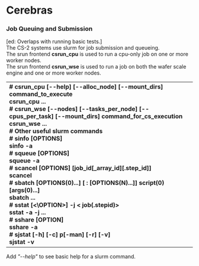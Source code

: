 Cerebras
========

### Job Queuing and Submission
[ed: Overlaps with running basic tests.]<br>
The CS-2 systems use slurm for job submission and queueing.<br>
The srun frontend **csrun_cpu** is used to run a cpu-only job on one or more worker nodes.<br>
The srun frontend **csrun_wse** is used to run a job on both the wafer scale engine and one or more worker nodes. 
<table>
<tbody>
<tr class="odd">
<td><strong>
# csrun_cpu [--help] [--alloc_node] [--mount_dirs] command_to_execute<br>
csrun_cpu ...<br>
# csrun_wse [--nodes] [--tasks_per_node] [--cpus_per_task] [--mount_dirs] command_for_cs_execution</br>
csrun_wse ...<br>
# Other useful slurm commands <br>
# sinfo [OPTIONS]<br>
sinfo -a<br>
# squeue [OPTIONS]</br>
squeue -a<br>
# scancel [OPTIONS] [job_id[_array_id][.step_id]]</br>
scancel <jobid><br>
# sbatch [OPTIONS(0)...] [ : [OPTIONS(N)...]] script(0) [args(0)...]<br>
sbatch ...<br>
# sstat [<\OPTION>] -j < job(.stepid)><br>
sstat -a -j ...<br>
# sshare [OPTION]<br>
sshare -a<br>
# sjstat [-h] [-c] p[-man] [-r] [-v]<br>
sjstat -v<br>
</strong></td>
</tr>
</tbody>
</table>

Add *"--help"* to see basic help for a slurm command.

